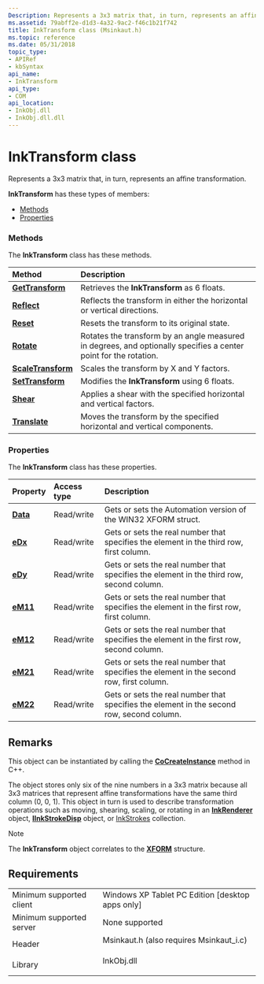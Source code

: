 ```yaml
---
Description: Represents a 3x3 matrix that, in turn, represents an affine transformation.
ms.assetid: 79abff2e-d1d3-4a32-9ac2-f46c1b21f742
title: InkTransform class (Msinkaut.h)
ms.topic: reference
ms.date: 05/31/2018
topic_type: 
- APIRef
- kbSyntax
api_name: 
- InkTransform
api_type: 
- COM
api_location: 
- InkObj.dll
- InkObj.dll.dll
---
```


# InkTransform class

Represents a 3x3 matrix that, in turn, represents an affine transformation.

**InkTransform** has these types of members:

-   [Methods](#methods)
-   [Properties](#properties)

### Methods

The **InkTransform** class has these methods.



| Method                                                  | Description                                                                                                                 |
|:--------------------------------------------------------|:----------------------------------------------------------------------------------------------------------------------------|
| [**GetTransform**](/windows/desktop/api/msinkaut/nf-msinkaut-iinktransform-gettransform)       | Retrieves the **InkTransform** as 6 floats.<br/>                                                                      |
| [**Reflect**](/windows/desktop/api/msinkaut/nf-msinkaut-iinktransform-reflect)                 | Reflects the transform in either the horizontal or vertical directions.<br/>                                          |
| [**Reset**](/windows/desktop/api/msinkaut/nf-msinkaut-iinktransform-reset)                     | Resets the transform to its original state.<br/>                                                                      |
| [**Rotate**](/windows/desktop/api/msinkaut/nf-msinkaut-iinktransform-rotate)                   | Rotates the transform by an angle measured in degrees, and optionally specifies a center point for the rotation.<br/> |
| [**ScaleTransform**](/windows/desktop/api/msinkaut/nf-msinkaut-iinkstrokedisp-scaletransform) | Scales the transform by X and Y factors.<br/>                                                                         |
| [**SetTransform**](/windows/desktop/api/msinkaut/nf-msinkaut-iinktransform-settransform)       | Modifies the **InkTransform** using 6 floats.<br/>                                                                    |
| [**Shear**](/windows/desktop/api/msinkaut/nf-msinkaut-iinktransform-shear)                     | Applies a shear with the specified horizontal and vertical factors.<br/>                                              |
| [**Translate**](/windows/desktop/api/msinkaut/nf-msinkaut-iinktransform-translate)             | Moves the transform by the specified horizontal and vertical components.<br/>                                         |



 

### Properties

The **InkTransform** class has these properties.



| Property                                     | Access type           | Description                                                                                          |
|:---------------------------------------------|:----------------------|:-----------------------------------------------------------------------------------------------------|
| [**Data**](/windows/desktop/api/msinkaut/nf-msinkaut-iinktransform-get_data)<br/> | Read/write<br/> | Gets or sets the Automation version of the WIN32 XFORM struct.<br/>                            |
| [**eDx**](/windows/desktop/api/msinkaut/nf-msinkaut-iinktransform-get_edx)<br/>   | Read/write<br/> | Gets or sets the real number that specifies the element in the third row, first column.<br/>   |
| [**eDy**](/windows/desktop/api/msinkaut/nf-msinkaut-iinktransform-get_edy)<br/>   | Read/write<br/> | Gets or sets the real number that specifies the element in the third row, second column.<br/>  |
| [**eM11**](/windows/desktop/api/msinkaut/nf-msinkaut-iinktransform-get_em11)<br/> | Read/write<br/> | Gets or sets the real number that specifies the element in the first row, first column.<br/>   |
| [**eM12**](/windows/desktop/api/msinkaut/nf-msinkaut-iinktransform-get_em12)<br/> | Read/write<br/> | Gets or sets the real number that specifies the element in the first row, second column.<br/>  |
| [**eM21**](/windows/desktop/api/msinkaut/nf-msinkaut-iinktransform-get_em21)<br/> | Read/write<br/> | Gets or sets the real number that specifies the element in the second row, first column.<br/>  |
| [**eM22**](/windows/desktop/api/msinkaut/nf-msinkaut-iinktransform-get_em22)<br/> | Read/write<br/> | Gets or sets the real number that specifies the element in the second row, second column.<br/> |



 

## Remarks

This object can be instantiated by calling the [**CoCreateInstance**](https://docs.microsoft.com/windows/desktop/api/combaseapi/nf-combaseapi-cocreateinstance) method in C++.

The object stores only six of the nine numbers in a 3x3 matrix because all 3x3 matrices that represent affine transformations have the same third column (0, 0, 1). This object in turn is used to describe transformation operations such as moving, shearing, scaling, or rotating in an [**InkRenderer**](inkrenderer-class.md) object, [**IInkStrokeDisp**](/windows/desktop/api/msinkaut/nn-msinkaut-iinkstrokedisp) object, or [InkStrokes](https://msdn.microsoft.com/library/ms703293(v=VS.85).aspx) collection.

> [!Note]  
> The **InkTransform** object correlates to the [**XFORM**](https://docs.microsoft.com/windows/win32/api/wingdi/ns-wingdi-xform) structure.

 

## Requirements



|                                     |                                                                                                                     |
|-------------------------------------|---------------------------------------------------------------------------------------------------------------------|
| Minimum supported client<br/> | Windows XP Tablet PC Edition \[desktop apps only\]<br/>                                                       |
| Minimum supported server<br/> | None supported<br/>                                                                                           |
| Header<br/>                   | <dl> <dt>Msinkaut.h (also requires Msinkaut\_i.c)</dt> </dl> |
| Library<br/>                  | <dl> <dt>InkObj.dll</dt> </dl>                               |



 

 




